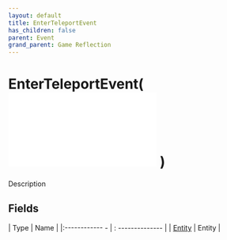 ```yaml
---
layout: default
title: EnterTeleportEvent
has_children: false
parent: Event
grand_parent: Game Reflection
---
```

# EnterTeleportEvent( ![ EntityEventBase ](game-reflection/events/entity_event_base.md) )
Description 

## Fields
| Type | Name |
|:------------ - | : -------------- |
| [Entity](game-reflection/classes/entity.md) | Entity |
